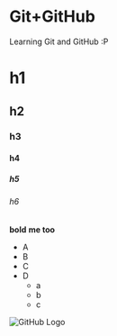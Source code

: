# Git+GitHub
Learning Git and GitHub :P

# h1
## h2 
### h3
#### h4
##### h5
###### h6

__bold__ **me too**

* A
* B
* C
* D
  * a
  * b
  * c

![GitHub Logo](https://github.blog/wp-content/uploads/2022/11/1200x640.png?resize=1200%2C640)
